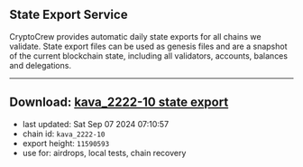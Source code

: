 ## State Export Service
CryptoCrew provides automatic daily state exports for all chains we validate. State export files can be used as genesis files and are a snapshot of the current blockchain state, including all validators, accounts, balances and delegations.

---
**Download: [kava_2222-10 state export](https://dl-eu2.ccvalidators.com/SERVICE/kava/kava_2222-10_export_11590593.json)**
---

- last updated: Sat Sep 07 2024 07:10:57
- chain id: `kava_2222-10`
- export height: `11590593`
- use for: airdrops, local tests, chain recovery

